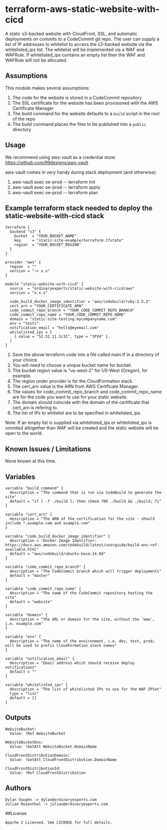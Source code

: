 # terraform-aws-static-website-with-cicd

A static s3-backed website with CloudFront, SSL, and automatic deployments on commits to a CodeCommit git repo.
The user can supply a list of IP addresses to whitelist to access the s3-backed website via the whitelisted_ips list.
The whitelist will be implemented via a WAF and WAFRule.
If whitelisted_ips contains an empty list then the WAF and WAFRule will not be allocated.


## Assumptions

This module makes several assumptions:

1. The code for the website is stored in a CodeCommit repository
1. The SSL certificate for the website has been provisioned with the AWS Certificate Manager
1. The build command for the website defaults to a `build` script in the root of the repo
1. The build command places the files to be published into a `public` directory

## Usage

We recommend using aws-vault as a credential store:
https://github.com/99designs/aws-vault

aws-vault comes in very handy during stack deployment (and otherwise):
1. aws-vault exec oe-prod -- terraform init
1. aws-vault exec oe-prod -- terraform apply
1. aws-vault exec oe-prod -- terraform plan

## Example terraform stack needed to deploy the static-website-with-cicd stack

    terraform {
      backend "s3" {
        bucket  = "YOUR_BUCKET_NAME"
        key     = "static-site-example/terraform.tfstate"
        region  = "YOUR_BUCKET_REGION"
      }
    }

    provider "aws" {
      region  = ""
      version = "~> x.x"
    }

    module "static-website-with-cicd" {
      source  = "ordinaryexperts/static-website-with-cicd/aws"
      version = "x.x.x"

      code_build_docker_image_identifier = "aws/codebuild/ruby:2.5.3"
      cert_arn = "YOUR_CERTIFICATE_ARN"
      code_commit_repo_branch = "YOUR_CODE_COMMIT_REPO_BRANCH"
      code_commit_repo_name = "YOUR_CODE_COMMIT_REPO_NAME"
      domain = "static-site-testing.mycompanyname.com"
      env = "test1"
      notification_email = "hello@myemail.com"
      whitelisted_ips = [
        { value = "52.52.11.3/32", type = "IPV4" },
      ]
    }

1. Save the above terraform code into a file called main.tf in a directory of your choice.
1. You will need to choose a unique bucket name for bucket.
1. The bucket region value is "us-west-2" for US-West (Oregon), for example.
1. The region under provider is for the CloudFormation stack.
1. The cert_arn value is the ARN from AWS Certificate Manager.
1. The values for code_commit_repo_branch and code_commit_repo_name are for the code you want to use for your static website.
1. The domain should coincide with the domain of the certificate that cert_arn is refering to.
1. The list of IPs to whitelist are to be specified in whitelisted_ips.

Note: If an empty list is supplied via whitelisted_ips or whitelisted_ips is ommited altogether than WAF will be created and the static website will be open to the world.
 
## Known Issues / Limitations

None known at this time.

## Variables 

    variable "build_command" {
      description = "The command that is run via CodeBuild to generate the site"
      default = "if [ -f ./build ]; then chmod 700 ./build && ./build; fi"
    }

    variable "cert_arn" {
      description = "The ARN of the certification for the site - should include *.example.com and example.com"
    }

    variable "code_build_docker_image_identifier" {
      description = "Docker Image Identifier: https://docs.aws.amazon.com/codebuild/latest/userguide/build-env-ref-available.html"
      default = "aws/codebuild/ubuntu-base:14.04"
    }

    variable "code_commit_repo_branch" {
      description = "The CodeCommit branch which will trigger deployments"
      default = "master"
    }

    variable "code_commit_repo_name" {
      description = "The name of the CodeCommit repository hosting the site"
      default = "website"
    }

    variable "domain" {
      description = "The URL or domain for the site, without the 'www', i.e. example.com"
    }

    variable "env" {
      description = "The name of the environment, i.e. dev, test, prod; will be used to prefix CloudFormation stack names"
    }

    variable "notification_email" {
      description = "Email address which should receive deploy notifications"
      default = ""
    }

    variable "whitelisted_ips" {
      description = "The list of whitelisted IPs to use for the WAF IPSet"
      type = "list"
      default = []
    }

## Outputs

    WebsiteBucket:
      Value: !Ref WebsiteBucket

    WebsiteBucketDns:
      Value: !GetAtt WebsiteBucket.DomainName

    CloudFrontDistributionDomain:
      Value: !GetAtt CloudFrontDistribution.DomainName

    CloudFrontDistributionId:
      Value: !Ref CloudFrontDistribution

## Authors

    Dylan Vaughn -> dylan@ordinaryexperts.com
    Julian Rosenthal -> julian@ordinaryexperts.com

##License

    Apache 2 Licensed. See LICENSE for full details.
